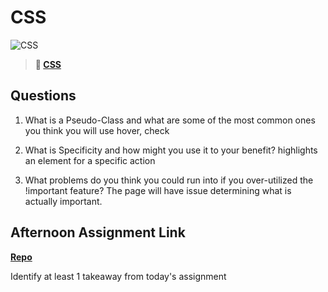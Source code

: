 # CSS

![CSS](https://bcw.blob.core.windows.net/public/cssUnit/1411879719053976)

> **📖 [CSS](https://codeworksacademy.com/fs-student-guide/resources/wk1/03-CSS)**

## Questions

1. What is a Pseudo-Class and what are some of the most common ones you think you will use hover, check

2. What is Specificity and how might you use it to your benefit?
highlights an element for a specific action

3. What problems do you think you could run into if you over-utilized the !important feature? The page will have issue determining what is actually important. 

## Afternoon Assignment Link

**[Repo](https://github.com/deriklee451/<ASSIGNMENT_REPO>)**

Identify at least 1 takeaway from today's assignment
